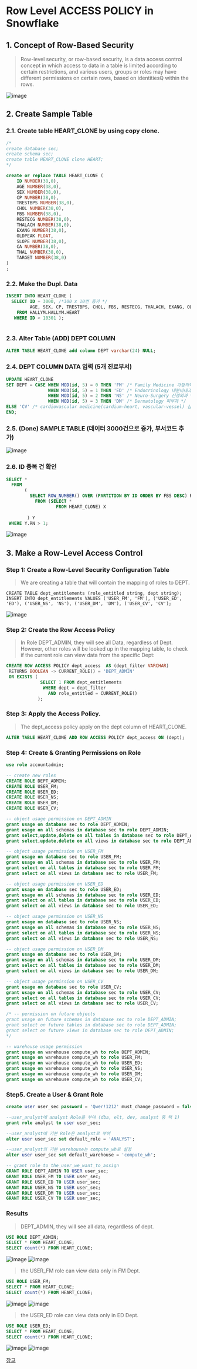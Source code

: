 # Row Level ACCESS POLICY in Snowflake

## 1. Concept of Row-Based Security
> Row-level security, or row-based security, is a data access control concept in which access to data in a table is limited according to certain restrictions, and various users, groups or roles may have different permissions on certain rows, based on identitiesQ within the rows.

![image](https://user-images.githubusercontent.com/52474199/184362707-38e93778-8da3-476c-bc16-6a7de6990c6a.png)


## 2. Create Sample Table

### 2.1. Create table HEART_CLONE by using copy clone.
```sql
/*
create database sec;
create schema sec;
create table HEART_CLONE clone HEART;
*/

create or replace TABLE HEART_CLONE (
	ID NUMBER(38,0),
	AGE NUMBER(38,0),
	SEX NUMBER(38,0),
	CP NUMBER(38,0),
	TRESTBPS NUMBER(38,0),
	CHOL NUMBER(38,0),
	FBS NUMBER(38,0),
	RESTECG NUMBER(38,0),
	THALACH NUMBER(38,0),
	EXANG NUMBER(38,0),
	OLDPEAK FLOAT,
	SLOPE NUMBER(38,0),
	CA NUMBER(38,0),
	THAL NUMBER(38,0),
	TARGET NUMBER(38,0)
) 
;
```

### 2.2. Make the Dupl. Data
```sql
INSERT INTO HEART_CLONE (
  SELECT ID + 3000, /*300 x 10번 증가 */
         AGE, SEX, CP, TRESTBPS, CHOL, FBS, RESTECG, THALACH, EXANG, OLDPEAK, SLOPE, CA, THAL, TARGET
    FROM HALLYM.HALLYM.HEART 
   WHERE ID < 10301 );
   
```
### 2.3. Alter Table (ADD) DEPT COLUMN 
```sql
ALTER TABLE HEART_CLONE add column DEPT varchar(24) NULL;
```

### 2.4. DEPT COLUMN DATA 입력 (5개 진료부서)
```sql
UPDATE HEART_CLONE
SET DEPT = CASE WHEN MOD(id, 5) = 0 THEN 'FM' /* Family Medicine 가정의학과 */
                WHEN MOD(id, 5) = 1 THEN 'ED' /* Endocrinology 내분비내과 */
                WHEN MOD(id, 5) = 2 THEN 'NS' /* Neuro-Surgery 신경외과 */
                WHEN MOD(id, 5) = 3 THEN 'DM' /* Dermatology 피부과 */
ELSE 'CV' /* cardiovascular medicine(cardium-heart, vascular-vessel) 심장내과 */
END;
```

### 2.5. (Done) SAMPLE TABLE (데이터 3000건으로 증가, 부서코드 추가)
![image](https://user-images.githubusercontent.com/52474199/211752516-aa3a9132-ca28-4db9-8623-079dc6f9ff00.png)

### 2.6. ID 중복 건 확인
```sql
SELECT * 
  FROM
       (
         SELECT ROW_NUMBER() OVER (PARTITION BY ID ORDER BY FBS DESC) RN, X.* 
           FROM (SELECT * 
                   FROM HEART_CLONE) X
  
        ) Y
 WHERE Y.RN > 1;
```
![image](https://user-images.githubusercontent.com/52474199/211753723-2289545d-22fc-4b16-9bac-ab53ca8709c1.png)




## 3. Make a Row-Level Access Control

### Step 1: Create a Row-Level Security Configuration Table
> We are creating a table that will contain the mapping of roles to DEPT.

```
CREATE TABLE dept_entitlements (role_entitled string, dept string); 
INSERT INTO dept_entitlements VALUES ('USER_FM', 'FM'), ('USER_ED', 'ED'), ('USER_NS', 'NS'), ('USER_DM', 'DM'), ('USER_CV', 'CV');
```
![image](https://user-images.githubusercontent.com/52474199/211759993-6fa7596e-bbc6-4508-9967-bfd8d1c6c155.png)


###  Step 2: Create the Row Access Policy
> In Role DEPT_ADMIN, they will see all Data, regardless of Dept.  
> However, other roles will be looked up in the mapping table, to check if the current role can view data from the specific Dept:

```sql
CREATE ROW ACCESS POLICY dept_access  AS (dept_filter VARCHAR) 
 RETURNS BOOLEAN -> CURRENT_ROLE() = 'DEPT_ADMIN' 
 OR EXISTS (
             SELECT 1 FROM dept_entitlements   
              WHERE dept = dept_filter 
                AND role_entitled = CURRENT_ROLE()
            );
```

### Step 3: Apply the Access Policy.
> The dept_access policy apply on the dept column of HEART_CLONE.

```sql
ALTER TABLE HEART_CLONE ADD ROW ACCESS POLICY dept_access ON (dept);
```

### Step 4: Create & Granting Permissions on Role

```sql
use role accountadmin;

-- create new roles
CREATE ROLE DEPT_ADMIN;
CREATE ROLE USER_FM;
CREATE ROLE USER_ED;
CREATE ROLE USER_NS;
CREATE ROLE USER_DM;
CREATE ROLE USER_CV;

-- object usage permission on DEPT_ADMIN
grant usage on database sec to role DEPT_ADMIN;
grant usage on all schemas in database sec to role DEPT_ADMIN;
grant select,update,delete on all tables in database sec to role DEPT_ADMIN;
grant select,update,delete on all views in database sec to role DEPT_ADMIN;

-- object usage permission on USER_FM
grant usage on database sec to role USER_FM;
grant usage on all schemas in database sec to role USER_FM;
grant select on all tables in database sec to role USER_FM;
grant select on all views in database sec to role USER_FM;

-- object usage permission on USER_ED
grant usage on database sec to role USER_ED;
grant usage on all schemas in database sec to role USER_ED;
grant select on all tables in database sec to role USER_ED;
grant select on all views in database sec to role USER_ED;

-- object usage permission on USER_NS
grant usage on database sec to role USER_NS;
grant usage on all schemas in database sec to role USER_NS;
grant select on all tables in database sec to role USER_NS;
grant select on all views in database sec to role USER_NS;

-- object usage permission on USER_DM
grant usage on database sec to role USER_DM;
grant usage on all schemas in database sec to role USER_DM;
grant select on all tables in database sec to role USER_DM;
grant select on all views in database sec to role USER_DM;

-- object usage permission on USER_CV
grant usage on database sec to role USER_CV;
grant usage on all schemas in database sec to role USER_CV;
grant select on all tables in database sec to role USER_CV;
grant select on all views in database sec to role USER_CV;

/* -- permission on future objects
grant usage on future schemas in database sec to role DEPT_ADMIN;
grant select on future tables in database sec to role DEPT_ADMIN;
grant select on future views in database sec to role DEPT_ADMIN;
*/

-- warehouse usage permission
grant usage on warehouse compute_wh to role DEPT_ADMIN;
grant usage on warehouse compute_wh to role USER_FM;
grant usage on warehouse compute_wh to role USER_ED;
grant usage on warehouse compute_wh to role USER_NS;
grant usage on warehouse compute_wh to role USER_DM;
grant usage on warehouse compute_wh to role USER_CV;
```

### Step5. Create a User & Grant Role

```sql
create user user_sec password = 'Qwer!1212' must_change_password = false;

--user_analyst에 analyst Role을 부여 (dba, elt, dev, analyst 중 택 1)
grant role analyst to user user_sec;

--user_analyst에 기본 Role은 analyst로 부여
alter user user_sec set default_role = 'ANALYST';

--user_analyst의 기본 warehouse는 compute_wh로 설정
alter user user_sec set default_warehouse = 'compute_wh';

-- grant role to the_user_we_want_to_assign                                                
GRANT ROLE DEPT_ADMIN TO USER user_sec;
GRANT ROLE USER_FM TO USER user_sec;
GRANT ROLE USER_ED TO USER user_sec;
GRANT ROLE USER_NS TO USER user_sec;
GRANT ROLE USER_DM TO USER user_sec;
GRANT ROLE USER_CV TO USER user_sec;

```

### Results
> DEPT_ADMIN, they will see all data, regardless of dept. 
```sql
USE ROLE DEPT_ADMIN;
SELECT * FROM HEART_CLONE;
SELECT count(*) FROM HEART_CLONE;
```
![image](https://user-images.githubusercontent.com/52474199/211750406-8b2114f6-e4d3-4c47-8be5-2fdc58789b5d.png)
![image](https://user-images.githubusercontent.com/52474199/211749496-64a5a4a6-a699-4c14-9e15-c8e0e668ec61.png)

> the USER_FM role can view data only in FM Dept.
```sql
USE ROLE USER_FM;
SELECT * FROM HEART_CLONE;
SELECT count(*) FROM HEART_CLONE;
```
![image](https://user-images.githubusercontent.com/52474199/211749762-f070d312-f5c5-47d8-85bf-e4fc5a8decb1.png)
![image](https://user-images.githubusercontent.com/52474199/211749830-4a02e4c0-755e-482a-b206-0dc60088020c.png)


> the USER_ED role can view data only in ED Dept.
```sql
USE ROLE USER_ED;
SELECT * FROM HEART_CLONE;
SELECT count(*) FROM HEART_CLONE;
```
![image](https://user-images.githubusercontent.com/52474199/211750207-0502cd32-607d-4e5d-8b56-af82f147a17a.png)
![image](https://user-images.githubusercontent.com/52474199/211749830-4a02e4c0-755e-482a-b206-0dc60088020c.png)

[참고](https://blog.satoricyber.com/snowflake-row-level-sec/)
